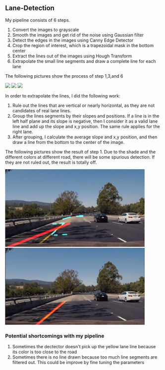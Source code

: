 ## Lane-Detection

My pipeline consists of 6 steps.  

1. Convert the images to grayscale
1. Smooth the images and get rid of the noise using Gaussian filter
1. Detect the edges in the images using Canny Edge Detector
1. Crop the region of interest, which is a trapezoidal mask in the bottom center
1. Extract the lines out of the images using Hough Transform
1. Extrapolate the small line segments and draw a complete line for each lane

The following pictures show the process of step 1,3,and 6  

<img src=examples/grayscale.jpg width="450">  
<img src=examples/line-segments-example.jpg width="450">  
<img src=examples/laneLines_thirdPass.jpg width="450">  
  
In order to extrapolate the lines, I did the following work:  
  
1. Rule out the lines that are vertical or nearly horizontal, as they are not candidates of real lane lines.
1. Group the lines segments by their slopes and positions. If a line is in the left half plane and its slope is negative, then I consider it as a valid lane line and add up the slope and x,y position. The same rule applies for the right lane.  
1. After grouping, I calculate the average slope and x,y position, and then draw a line from the bottom to the center of the image.
  
The following pictures show the result of step 1. Due to the shade and the different colors at different road, there will be some spurious detection. If they are not ruled out, the result is totally off.  

<img src=doc/wrong_detection.png width="450">  
<img src=doc/improved_detection.png width="450">  

### Potential shortcomings with my pipeline  

1. Sometimes the dectector doesn't pick up the yellow lane line because its color is too close to the road
1. Sometimes there is no line drawn because too much line segments are filtered out. This could be improve by fine tuning the parameters
